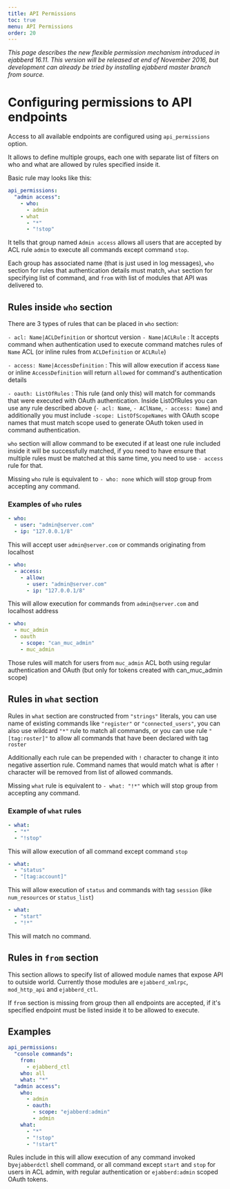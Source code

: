 ```yaml
---
title: API Permissions
toc: true
menu: API Permissions
order: 20
---
```


*This page describes the new flexible permission mechanism introduced in
ejabberd 16.11. This version will be released at end of November 2016, but
development can already be tried by installing ejabberd master branch from
source.*

# Configuring permissions to API endpoints

Access to all available endpoints are configured using `api_permissions` option.

It allows to define multiple groups, each one with separate list of filters
on who and what are allowed by rules specified inside it.

Basic rule may looks like this:

``` yaml
api_permissions:
  "admin access":
    - who:
      - admin
    - what
      - "*"
      - "!stop"
```

It tells that group named `Admin access` allows all users that are accepted by
ACL rule `admin` to execute all commands except command `stop`.

Each group has associated name (that is just used in log messages), `who` section
for rules that authentication details must match, `what` section for specifying
list of command, and `from` with list of modules that API was delivered to.

## Rules inside `who` section

There are 3 types of rules that can be placed in `who` section:

`- acl: Name|ACLDefinition` or shortcut version `- Name|ACLRule`
: It accepts command when authentication used to execute command matches
  rules of `Name` ACL (or inline rules from `ACLDefinition` or `ACLRule`)

`- access: Name|AccessDefinition`
: This will allow execution if access `Name` or inline `AccessDefinition`
  will return `allowed` for command's authentication details

`- oauth: ListOfRules`
: This rule (and only this) will match for commands that were executed
  with OAuth authentication. Inside ListOfRules you can use any rule
  described above (`- acl: Name`, `- AClName`, `- access: Name`) and
  additionally you must include `-scope: ListOfScopeNames` with OAuth
  scope names that must match scope used to generate OAuth token used
  in command authentication.

`who` section will allow command to be executed if at least one rule
included inside it will be successfully matched, if you need to have
ensure that multiple rules must be matched at this same time, you
need to use `- access` rule for that.

Missing `who` rule is equivalent to `- who: none` which will stop group
from accepting any command.

### Examples of `who` rules

``` yaml
- who:
  - user: "admin@server.com"
  - ip: "127.0.0.1/8"
```

This will accept user `admin@server.com` or commands originating
from localhost

``` yaml
- who:
  - access:
    - allow:
      - user: "admin@server.com"
      - ip: "127.0.0.1/8"
```

This will allow execution for commands from `admin@server.com` and
localhost address

``` yaml
- who:
  - muc_admin
  - oauth
    - scope: "can_muc_admin"
    - muc_admin
```

Those rules will match for users from `muc_admin` ACL both using regular
authentication and OAuth (but only for tokens created with can_muc_admin scope)

## Rules in `what` section

Rules in `what` section are constructed from `"strings"` literals, you can
use name of existing commands like `"register"` or `"connected_users"`, you
can also use wildcard `"*"` rule to match all commands, or you can use rule
`"[tag:roster]"` to allow all commands that have been declared with tag `roster`

Additionally each rule can be prepended with `!` character to change
it into negative assertion rule. Command names that would match what is
after `!` character will be removed from list of allowed commands.

Missing `what` rule is equivalent to `- what: "!*"` which will stop group
from accepting any command.

### Example of `what` rules

``` yaml
- what:
  - "*"
  - "!stop"
```

This will allow execution of all command except command `stop`

``` yaml
- what:
  - "status"
  - "[tag:account]"
```

This will allow execution of `status` and commands with tag `session`
(like `num_resources` or `status_list`)

``` yaml
- what:
  - "start"
  - "!*"
```

This will match no command.

## Rules in `from` section

This section allows to specify list of allowed module names that expose API
to outside world. Currently those modules are `ejabberd_xmlrpc`, `mod_http_api`
and `ejabberd_ctl`.

If `from` section is missing from group then all endpoints are accepted,
if it's specified endpoint must be listed inside it to be allowed to execute.


## Examples

``` yaml
api_permissions:
  "console commands":
    from:
      - ejabberd_ctl
    who: all
    what: "*"
  "admin access":
    who:
      - admin
      - oauth:
        - scope: "ejabberd:admin"
        - admin
    what:
      - "*"
      - "!stop"
      - "!start"
```

Rules include in this will allow execution of any command invoked
by`ejabberdctl` shell command, or all command except `start` and `stop`
for users in ACL admin, with regular authentication or `ejabberd:admin`
scoped OAuth tokens.
